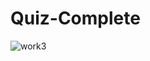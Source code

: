 # Quiz-Complete
![work3](https://user-images.githubusercontent.com/109366637/233511150-d99a89c4-1b9f-4bfb-9387-21675f3af07a.jpg)
